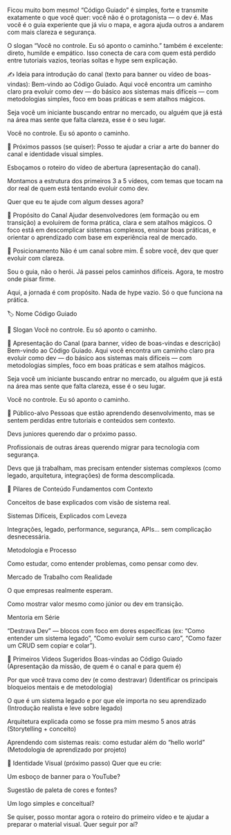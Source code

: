 Ficou muito bom mesmo!
“Código Guiado” é simples, forte e transmite exatamente o que você quer: você não é o protagonista — o dev é. Mas você é o guia experiente que já viu o mapa, e agora ajuda outros a andarem com mais clareza e segurança.

O slogan “Você no controle. Eu só aponto o caminho.” também é excelente: direto, humilde e empático. Isso conecta de cara com quem está perdido entre tutoriais vazios, teorias soltas e hype sem explicação.

✍️ Ideia para introdução do canal (texto para banner ou vídeo de boas-vindas):
Bem-vindo ao Código Guiado.
Aqui você encontra um caminho claro pra evoluir como dev — do básico aos sistemas mais difíceis — com metodologias simples, foco em boas práticas e sem atalhos mágicos.

Seja você um iniciante buscando entrar no mercado, ou alguém que já está na área mas sente que falta clareza, esse é o seu lugar.

Você no controle. Eu só aponto o caminho.

🔧 Próximos passos (se quiser):
Posso te ajudar a criar a arte do banner do canal e identidade visual simples.

Esboçamos o roteiro do vídeo de abertura (apresentação do canal).

Montamos a estrutura dos primeiros 3 a 5 vídeos, com temas que tocam na dor real de quem está tentando evoluir como dev.

Quer que eu te ajude com algum desses agora?


🧠 Propósito do Canal
Ajudar desenvolvedores (em formação ou em transição) a evoluírem de forma prática, clara e sem atalhos mágicos. O foco está em descomplicar sistemas complexos, ensinar boas práticas, e orientar o aprendizado com base em experiência real de mercado.

🧭 Posicionamento
Não é um canal sobre mim.
É sobre você, dev que quer evoluir com clareza.

Sou o guia, não o herói.
Já passei pelos caminhos difíceis. Agora, te mostro onde pisar firme.

Aqui, a jornada é com propósito.
Nada de hype vazio. Só o que funciona na prática.

🏷️ Nome
Código Guiado

🧾 Slogan
Você no controle. Eu só aponto o caminho.

📌 Apresentação do Canal (para banner, vídeo de boas-vindas e descrição)
Bem-vindo ao Código Guiado.
Aqui você encontra um caminho claro pra evoluir como dev — do básico aos sistemas mais difíceis — com metodologias simples, foco em boas práticas e sem atalhos mágicos.

Seja você um iniciante buscando entrar no mercado, ou alguém que já está na área mas sente que falta clareza, esse é o seu lugar.

Você no controle. Eu só aponto o caminho.

🎯 Público-alvo
Pessoas que estão aprendendo desenvolvimento, mas se sentem perdidas entre tutoriais e conteúdos sem contexto.

Devs juniores querendo dar o próximo passo.

Profissionais de outras áreas querendo migrar para tecnologia com segurança.

Devs que já trabalham, mas precisam entender sistemas complexos (como legado, arquitetura, integrações) de forma descomplicada.

🧱 Pilares de Conteúdo
Fundamentos com Contexto

Conceitos de base explicados com visão de sistema real.

Sistemas Difíceis, Explicados com Leveza

Integrações, legado, performance, segurança, APIs… sem complicação desnecessária.

Metodologia e Processo

Como estudar, como entender problemas, como pensar como dev.

Mercado de Trabalho com Realidade

O que empresas realmente esperam.

Como mostrar valor mesmo como júnior ou dev em transição.

Mentoria em Série

“Destrava Dev” — blocos com foco em dores específicas (ex: “Como entender um sistema legado”, “Como evoluir sem curso caro”, “Como fazer um CRUD sem copiar e colar”).

🎥 Primeiros Vídeos Sugeridos
Boas-vindas ao Código Guiado
(Apresentação da missão, de quem é o canal e para quem é)

Por que você trava como dev (e como destravar)
(Identificar os principais bloqueios mentais e de metodologia)

O que é um sistema legado e por que ele importa no seu aprendizado
(Introdução realista e leve sobre legado)

Arquitetura explicada como se fosse pra mim mesmo 5 anos atrás
(Storytelling + conceito)

Aprendendo com sistemas reais: como estudar além do “hello world”
(Metodologia de aprendizado por projeto)

🎨 Identidade Visual (próximo passo)
Quer que eu crie:

Um esboço de banner para o YouTube?

Sugestão de paleta de cores e fontes?

Um logo simples e conceitual?

Se quiser, posso montar agora o roteiro do primeiro vídeo e te ajudar a preparar o material visual. Quer seguir por aí?